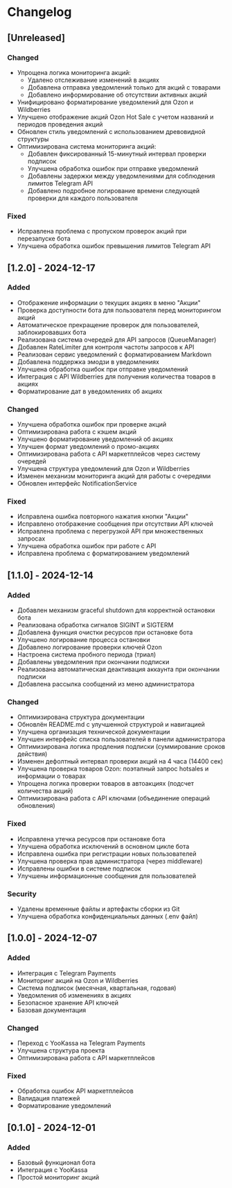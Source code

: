 # Changelog

## [Unreleased]

### Changed
- Упрощена логика мониторинга акций:
  - Удалено отслеживание изменений в акциях
  - Добавлена отправка уведомлений только для акций с товарами
  - Добавлено информирование об отсутствии активных акций
- Унифицировано форматирование уведомлений для Ozon и Wildberries
- Улучшено отображение акций Ozon Hot Sale с учетом названий и периодов проведения акций
- Обновлен стиль уведомлений с использованием древовидной структуры
- Оптимизирована система мониторинга акций:
  - Добавлен фиксированный 15-минутный интервал проверки подписок
  - Улучшена обработка ошибок при отправке уведомлений
  - Добавлены задержки между уведомлениями для соблюдения лимитов Telegram API
  - Добавлено подробное логирование времени следующей проверки для каждого пользователя

### Fixed
- Исправлена проблема с пропуском проверок акций при перезапуске бота
- Улучшена обработка ошибок превышения лимитов Telegram API

## [1.2.0] - 2024-12-17

### Added
- Отображение информации о текущих акциях в меню "Акции"
- Проверка доступности бота для пользователя перед мониторингом акций
- Автоматическое прекращение проверок для пользователей, заблокировавших бота
- Реализована система очередей для API запросов (QueueManager)
- Добавлен RateLimiter для контроля частоты запросов к API
- Реализован сервис уведомлений с форматированием Markdown
- Добавлена поддержка эмодзи в уведомлениях
- Улучшена обработка ошибок при отправке уведомлений
- Интеграция с API Wildberries для получения количества товаров в акциях
- Форматирование дат в уведомлениях об акциях

### Changed
- Улучшена обработка ошибок при проверке акций
- Оптимизирована работа с кэшем акций
- Улучшено форматирование уведомлений об акциях
- Улучшен формат уведомлений о промо-акциях
- Оптимизирована работа с API маркетплейсов через систему очередей
- Улучшена структура уведомлений для Ozon и Wildberries
- Изменен механизм мониторинга акций для работы с очередями
- Обновлен интерфейс NotificationService

### Fixed
- Исправлена ошибка повторного нажатия кнопки "Акции"
- Исправлено отображение сообщения при отсутствии API ключей
- Исправлена проблема с перегрузкой API при множественных запросах
- Улучшена обработка ошибок при работе с API
- Исправлена проблема с форматированием уведомлений

## [1.1.0] - 2024-12-14

### Added
- Добавлен механизм graceful shutdown для корректной остановки бота
- Реализована обработка сигналов SIGINT и SIGTERM
- Добавлена функция очистки ресурсов при остановке бота
- Улучшено логирование процесса остановки
- Добавлено логирование проверки ключей Ozon
- Настроена система пробного периода (триал)
- Добавлены уведомления при окончании подписки
- Реализована автоматическая деактивация аккаунта при окончании подписки
- Добавлена рассылка сообщений из меню администратора

### Changed
- Оптимизирована структура документации
- Обновлён README.md с улучшенной структурой и навигацией
- Улучшена организация технической документации
- Улучшен интерфейс списка пользователей в панели администратора
- Оптимизирована логика продления подписки (суммирование сроков действия)
- Изменен дефолтный интервал проверки акций на 4 часа (14400 сек)
- Улучшена проверка товаров Ozon: поэтапный запрос hotsales и информации о товарах
- Упрощена логика проверки товаров в автоакциях (подсчет количества акций)
- Оптимизирована работа с API ключами (объединение операций обновления)

### Fixed
- Исправлена утечка ресурсов при остановке бота
- Улучшена обработка исключений в основном цикле бота
- Исправлена ошибка при регистрации новых пользователей
- Улучшена проверка прав администратора (через middleware)
- Исправлены ошибки в системе подписок
- Улучшены информационные сообщения для пользователей

### Security
- Удалены временные файлы и артефакты сборки из Git
- Улучшена обработка конфиденциальных данных (.env файл)

## [1.0.0] - 2024-12-07

### Added
- Интеграция с Telegram Payments
- Мониторинг акций на Ozon и Wildberries
- Система подписок (месячная, квартальная, годовая)
- Уведомления об изменениях в акциях
- Безопасное хранение API ключей
- Базовая документация

### Changed
- Переход с YooKassa на Telegram Payments
- Улучшена структура проекта
- Оптимизирована работа с API маркетплейсов

### Fixed
- Обработка ошибок API маркетплейсов
- Валидация платежей
- Форматирование уведомлений

## [0.1.0] - 2024-12-01

### Added
- Базовый функционал бота
- Интеграция с YooKassa
- Простой мониторинг акций
